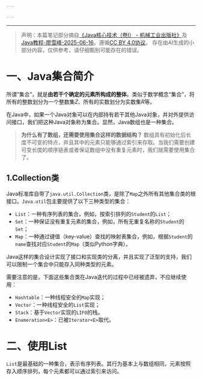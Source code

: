```yaml
---

---
```

--- 
> 声明：本篇笔记部分摘自[《Java核心技术（卷Ⅰ） - 机械工业出版社》](https://detail.tmall.com/item.htm?ali_refid=a3_420434_1006%3A1151895243%3AN%3AoB1xLXSDdjSpCunkFwpZbCtvD%2B6YEaA9%3A39f8fcdda956d1ec63523e9a6e9e2355&id=708821240842&mi_id=0000mg2-P7Ustbzeym2_6DxuUMLCpndkVCAGc5EaA_l8QQ0&mm_sceneid=1_0_128421313_0&priceTId=2147831a17554253371677975e1dca&spm=a21n57.1.hoverItem.2&utparam=%7B%22aplus_abtest%22%3A%226b956865e0df43cd4a6620880d877f11%22%7D&xxc=ad_ztc)及[Java教程-廖雪峰-2025-06-16](https://liaoxuefeng.com/books/java/introduction/index.html)，遵循[CC BY 4.0协议](https://creativecommons.org/licenses/by/4.0/legalcode.zh-hans)。
> 存在由AI生成的小部分内容，仅供参考，请仔细甄别可能存在的错误。

# 一、Java集合简介

所谓“集合”，就是**由若干个确定的元素所构成的整体**。类似于数学概念“集合”，将所有的整数划分为一个整数集$Z$、所有的实数划分为实数集$R$等。

在Java中，如果一个Java对象可以在内部持有若干其他Java对象，并对外提供访问接口，我们把这种Java对象称为集合。显然，Java数组也是一种集合。

> **为什么有了数组，还需要使用集合这样的数据结构？**
> 数组具有初始化后长度不可变的特点，并且其中的元素只能够通过索引来存取。当我们需要创建可变长度的顺序链表或者保证数组中没有重复元素时，我们就需要使用集合了。

## 1.Collection类

Java标准库自带了`java.util.Collection`类，是除了`Map`之外所有其他集合类的根接口。`Java.util`包主要提供了以下三种类型的集合：

- `List`：一种有序列表的集合，例如，按索引排列的`Student`的`List`；
- `Set`：一种保证没有重复元素的集合，例如，所有无重复名称的`Student`的`Set`；
- `Map`：一种通过键值（key-value）查找的映射表集合，例如，根据`Student`的`name`查找对应`Student`的`Map`（类似Python字典）。

Java这样的集合设计实现了接口和实现类的分离，并且实现了泛型的支持，我们可以限制一个集合中只能存入同种类型的元素。

需要注意的是，下面这些集合类在Java迭代的过程中已经被遗弃，不应继续使用：

- `Hashtable`：一种线程安全的`Map`实现；
- `Vector`：一种线程安全的`List`实现；
- `Stack`：基于`Vector`实现的`LIFO`的栈。
- `Enumeration<E>`：已被`Iterator<E>`取代。

# 二、使用List

`List`是最基础的一种集合，表示有序列表。其行为基本上与数组相同，元素按照存入顺序排列，每个元素都可以通过索引来访问。